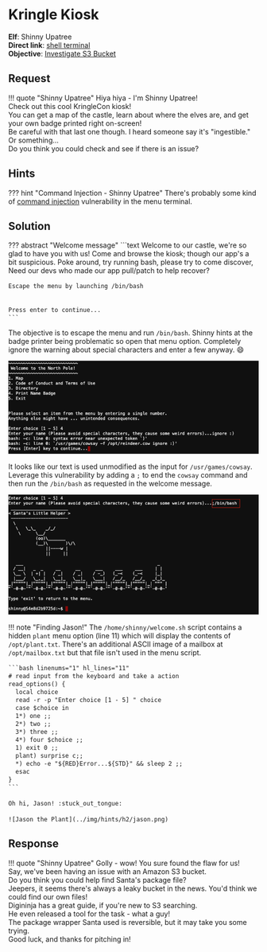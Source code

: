 # Kringle Kiosk

**Elf**: Shinny Upatree<br/>
**Direct link**: [shell terminal](https://docker2020.kringlecon.com/?challenge=shell&id=4f2daf97-8808-4e06-a007-54e0c2463bed)<br/>
**Objective**: [Investigate S3 Bucket](../objectives/o2.md)



## Request

!!! quote "Shinny Upatree"
    Hiya hiya - I'm Shinny Upatree!<br/>
    Check out this cool KringleCon kiosk!<br/>
    You can get a map of the castle, learn about where the elves are, and get your own badge printed right on-screen!<br/>
    Be careful with that last one though. I heard someone say it's "ingestible." Or something...<br/>
    Do you think you could check and see if there is an issue?


## Hints

??? hint "Command Injection - Shinny Upatree"
    There's probably some kind of [command injection](https://owasp.org/www-community/attacks/Command_Injection) vulnerability in the menu terminal.


## Solution

??? abstract "Welcome message"
    ```text
    Welcome to our castle, we're so glad to have you with us!
    Come and browse the kiosk; though our app's a bit suspicious.
    Poke around, try running bash, please try to come discover,
    Need our devs who made our app pull/patch to help recover?

    Escape the menu by launching /bin/bash


    Press enter to continue...
    ```

The objective is to escape the menu and run `/bin/bash`. Shinny hints at the badge printer being problematic so open that menu option. Completely ignore the warning about special characters and enter a few anyway. :smile:

![Ignore warning](../img/hints/h2/ignore_warning.png)

It looks like our text is used unmodified as the input for `/usr/games/cowsay`. Leverage this vulnerability by adding a `;` to end the `cowsay` command and then run the `/bin/bash` as requested in the welcome message.

![Solution](../img/hints/h2/solution.png)

!!! note "Finding Jason!"
    The `/home/shinny/welcome.sh` script contains a hidden `plant` menu option (line 11) which will display the contents of `/opt/plant.txt`. There's an additional ASCII image of a mailbox at `/opt/mailbox.txt` but that file isn't used in the menu script.

    ```bash linenums="1" hl_lines="11"
    # read input from the keyboard and take a action
    read_options() {
      local choice
      read -r -p "Enter choice [1 - 5] " choice
      case $choice in
      1*) one ;;
      2*) two ;;
      3*) three ;;
      4*) four $choice ;;
      1) exit 0 ;;
      plant) surprise c;;
      *) echo -e "${RED}Error...${STD}" && sleep 2 ;;
      esac
    }
    ```

    Oh hi, Jason! :stuck_out_tongue:

    ![Jason the Plant](../img/hints/h2/jason.png)


## Response

!!! quote "Shinny Upatree"
    Golly - wow! You sure found the flaw for us!<br/>
    Say, we've been having an issue with an Amazon S3 bucket.<br/>
    Do you think you could help find Santa's package file?<br/>
    Jeepers, it seems there's always a leaky bucket in the news. You'd think we could find our own files!<br/>
    Digininja has a great guide, if you're new to S3 searching.<br/>
    He even released a tool for the task - what a guy!<br/>
    The package wrapper Santa used is reversible, but it may take you some trying.<br/>
    Good luck, and thanks for pitching in!
